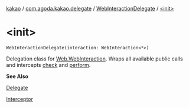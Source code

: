[kakao](../../index.md) / [com.agoda.kakao.delegate](../index.md) / [WebInteractionDelegate](index.md) / [&lt;init&gt;](./-init-.md)

# &lt;init&gt;

`WebInteractionDelegate(interaction: WebInteraction<*>)`

Delegation class for [Web.WebInteraction](#).
Wraps all available public calls and intercepts [check](check.md) and [perform](perform.md).

**See Also**

[Delegate](../-delegate/index.md)

[Interceptor](../../com.agoda.kakao.intercept/-interceptor/index.md)

